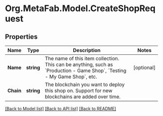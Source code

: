 
# Org.MetaFab.Model.CreateShopRequest

## Properties

Name | Type | Description | Notes
------------ | ------------- | ------------- | -------------
**Name** | **string** | The name of this item collection. This can be anything, such as &#x60;Production - Game Shop&#x60;, &#x60;Testing - My Game Shop&#x60;, etc. | [optional] 
**Chain** | **string** | The blockchain you want to deploy this shop on. Support for new blockchains are added over time. | 

[[Back to Model list]](../README.md#documentation-for-models)
[[Back to API list]](../README.md#documentation-for-api-endpoints)
[[Back to README]](../README.md)

